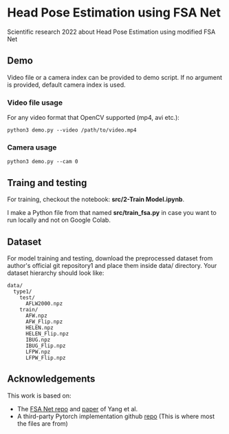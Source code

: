 # Head Pose Estimation using FSA Net
Scientific research 2022 about Head Pose Estimation using modified FSA Net
## Demo
Video file or a camera index can be provided to demo script. If no argument is provided, default camera index is used.
### Video file usage
For any video format that OpenCV supported (mp4, avi etc.): 
```
python3 demo.py --video /path/to/video.mp4
```
### Camera usage
```
python3 demo.py --cam 0
```
## Traing and testing
For training, checkout the notebook: **src/2-Train Model.ipynb**.

I make a Python file from that named **src/train_fsa.py** in case you want to run locally and not on Google Colab.
## Dataset
For model training and testing, download the preprocessed dataset from author's official git repository1 and place them inside data/ directory. Your dataset hierarchy should look like:
```
data/
  type1/
    test/
      AFLW2000.npz
    train/
      AFW.npz
      AFW_Flip.npz
      HELEN.npz
      HELEN_Flip.npz
      IBUG.npz
      IBUG_Flip.npz
      LFPW.npz
      LFPW_Flip.npz
```
## Acknowledgements
This work is based on:
+ The [FSA Net repo](https://github.com/shamangary/FSA-Net) and [paper](https://openaccess.thecvf.com/content_CVPR_2019/papers/Yang_FSA-Net_Learning_Fine-Grained_Structure_Aggregation_for_Head_Pose_Estimation_From_CVPR_2019_paper.pdf) of Yang et al.
+ A third-party Pytorch implementation github [repo](https://github.com/omasaht/headpose-fsanet-pytorch) (This is where most the files are from)
